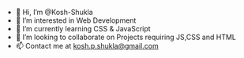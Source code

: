 - 👋 Hi, I’m @Kosh-Shukla
- 👀 I’m interested in Web Development
- 🌱 I’m currently learning CSS & JavaScript
- 💞️ I’m looking to collaborate on Projects requiring JS,CSS and HTML
- 📫 Contact me at kosh.p.shukla@gmail.com

<!---
Kosh-Shukla/Kosh-Shukla is a ✨ special ✨ repository because its `README.md` (this file) appears on your GitHub profile.
You can click the Preview link to take a look at your changes.
--->
